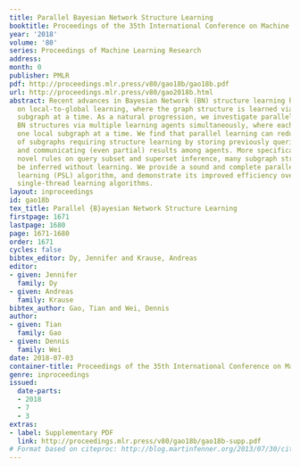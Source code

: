```yaml
---
title: Parallel Bayesian Network Structure Learning
booktitle: Proceedings of the 35th International Conference on Machine Learning
year: '2018'
volume: '80'
series: Proceedings of Machine Learning Research
address: 
month: 0
publisher: PMLR
pdf: http://proceedings.mlr.press/v80/gao18b/gao18b.pdf
url: http://proceedings.mlr.press/v80/gao2018b.html
abstract: Recent advances in Bayesian Network (BN) structure learning have focused
  on local-to-global learning, where the graph structure is learned via one local
  subgraph at a time. As a natural progression, we investigate parallel learning of
  BN structures via multiple learning agents simultaneously, where each agent learns
  one local subgraph at a time. We find that parallel learning can reduce the number
  of subgraphs requiring structure learning by storing previously queried results
  and communicating (even partial) results among agents. More specifically, by using
  novel rules on query subset and superset inference, many subgraph structures can
  be inferred without learning. We provide a sound and complete parallel structure
  learning (PSL) algorithm, and demonstrate its improved efficiency over state-of-the-art
  single-thread learning algorithms.
layout: inproceedings
id: gao18b
tex_title: Parallel {B}ayesian Network Structure Learning
firstpage: 1671
lastpage: 1680
page: 1671-1680
order: 1671
cycles: false
bibtex_editor: Dy, Jennifer and Krause, Andreas
editor:
- given: Jennifer
  family: Dy
- given: Andreas
  family: Krause
bibtex_author: Gao, Tian and Wei, Dennis
author:
- given: Tian
  family: Gao
- given: Dennis
  family: Wei
date: 2018-07-03
container-title: Proceedings of the 35th International Conference on Machine Learning
genre: inproceedings
issued:
  date-parts:
  - 2018
  - 7
  - 3
extras:
- label: Supplementary PDF
  link: http://proceedings.mlr.press/v80/gao18b/gao18b-supp.pdf
# Format based on citeproc: http://blog.martinfenner.org/2013/07/30/citeproc-yaml-for-bibliographies/
---
```

